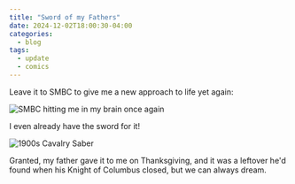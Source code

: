 ```yaml
---
title: "Sword of my Fathers"
date: 2024-12-02T18:00:30-04:00
categories:
  - blog
tags:
  - update
  - comics
---
```


Leave it to SMBC to give me a new approach to life yet again:

![SMBC hitting me in my brain once again](https://www.smbc-comics.com/comics/1733165866-20241202.png)

I even already have the sword for it! 

![1900s Cavalry Saber](/assets/images/sword.png)

Granted, my father gave it to me on Thanksgiving, and it was a leftover he'd found when his Knight of Columbus closed, but we can always dream.
